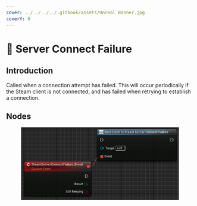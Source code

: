 ```yaml
---
cover: ../../../../.gitbook/assets/Unreal Banner.jpg
coverY: 0
---
```


# 🔻 Server Connect Failure

## Introduction

Called when a connection attempt has failed. This will occur periodically if the Steam client is not connected, and has failed when retrying to establish a connection.

## Nodes

<figure><img src="../../../../.gitbook/assets/image (275).png" alt=""><figcaption></figcaption></figure>
